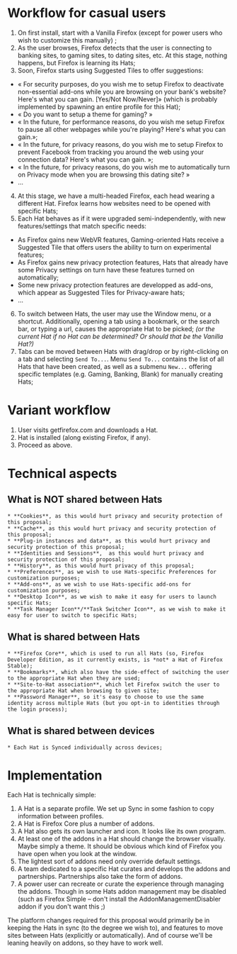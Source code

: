 
Workflow for casual users
=========================

1. On first install, start with a Vanilla Firefox (except for power users who wish to customize this manually) ;
2. As the user browses, Firefox detects that the user is connecting to banking sites, to gaming sites, to dating sites, etc. At this stage, nothing happens, but Firefox is learning its Hats;
3. Soon, Firefox starts using Suggested Tiles to offer suggestions:
  * « For security purposes, do you wish me to setup Firefox to deactivate non-essential add-ons while you are browsing on your bank's website? Here's what you can gain. [Yes/Not Now/Never]» (which is probably implemented by spawning an entire profile for this Hat);
  * « Do you want to setup a theme for gaming? »
  * « In the future, for performance reasons, do you wish me setup Firefox to pause all other webpages while you're playing? Here's what you can gain.»;
  * « In the future, for privacy reasons, do you wish me to setup Firefox to prevent Facebook from tracking you around the web using your connection data? Here's what you can gain. »;
  * « In the future, for privacy reasons, do you wish me to automatically turn on Privacy mode when you are browsing this dating site? »
  * ...
4. At this stage, we have a multi-headed Firefox, each head wearing a different Hat. Firefox learns how websites need to be opened with specific Hats;
5. Each Hat behaves as if it were upgraded semi-independently, with new features/settings that match specific needs:
  * As Firefox gains new WebVR features, Gaming-oriented Hats receive a Suggested Tile that offers users the ability to turn on experimental features;
  * As Firefox gains new privacy protection features, Hats that already have some Privacy settings on turn have these features turned on automatically;
  * Some new privacy protection features are developped as add-ons, which appear as Suggested Tiles for Privacy-aware hats;
  * ...
6. To switch between Hats, the user may use the Window menu, or a shortcut. Additionally, opening a tab using a bookmark, or the search bar, or typing a url, causes the appropriate Hat to be picked;
   _(or the current Hat if no Hat can be determined? Or should that be the Vanilla Hat?)_
7. Tabs can be moved between Hats with drag/drop or by right-clicking on a tab and selecting `Send To...`. Menu `Send To...` contains the list of all Hats that have been created, as well as a submenu `New...` offering specific templates (e.g. Gaming, Banking, Blank) for manually creating Hats;

Variant workflow
================

1. User visits getfirefox.com and downloads a Hat.
2. Hat is installed (along existing Firefox, if any).
3. Proceed as above.

  Technical aspects
  =================
  What is NOT shared between Hats
  -------------------------------
    * **Cookies**, as this would hurt privacy and security protection of this proposal;
    * **Cache**, as this would hurt privacy and security protection of this proposal;
    * **Plug-in instances and data**, as this would hurt privacy and security protection of this proposal;
    * **Identities and Sessions**,  as this would hurt privacy and security protection of this proposal;
    * **History**, as this would hurt privacy of this proposal;
    * **Preferences**, as we wish to use Hats-specific Preferences for customization purposes;
    * **Add-ons**, as we wish to use Hats-specific add-ons for customization purposes;
    * **Desktop Icon**, as we wish to make it easy for users to launch specific Hats;
    * **Task Manager Icon**/**Task Switcher Icon**, as we wish to make it easy for user to switch to specific Hats;


  What is shared between Hats
  ---------------------------
    * **Firefox Core**, which is used to run all Hats (so, Firefox Developer Edition, as it currently exists, is *not* a Hat of Firefox Stable);
    * **Bookmarks**, which also have the side-effect of switching the user to the appropriate Hat when they are used;
    * **Site-to-Hat association**, which let Firefox switch the user to the appropriate Hat when browsing to given site;
    * **Password Manager**, so it's easy to choose to use the same identity across multiple Hats (but you opt-in to identities through the login process);


  What is shared between devices
  ------------------------------
    * Each Hat is Synced individually across devices;

  Implementation
  ==============

  Each Hat is technically simple:

  1. A Hat is a separate profile.  We set up Sync in some fashion to copy information between profiles.
  2. A Hat is Firefox Core plus a number of addons.
  3. A Hat also gets its own launcher and icon.  It looks like its own program.
  4. At least one of the addons in a Hat should change the browser visually.  Maybe simply a theme.  It should be obvious which kind of Firefox you have open when you look at the window.
  5. The lightest sort of addons need only override default settings.
  6. A team dedicated to a specific Hat curates and develops the addons and partnerships.  Partnerships also take the form of addons.
  7. A power user can recreate or curate the experience through managing the addons.  Though in some Hats addon management may be disabled (such as Firefox Simple – don't install the AddonManagementDisabler addon if you don't want this ;)

  The platform changes required for this proposal would primarily be in keeping the Hats in sync (to the degree we wish to), and features to move sites between Hats (explicitly or automatically).  And of course we'll be leaning heavily on addons, so they have to work well.
